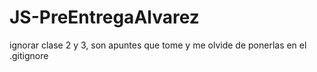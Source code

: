 # JS-PreEntregaAlvarez

ignorar clase 2 y 3, son apuntes que tome y me olvide de ponerlas en el .gitignore
